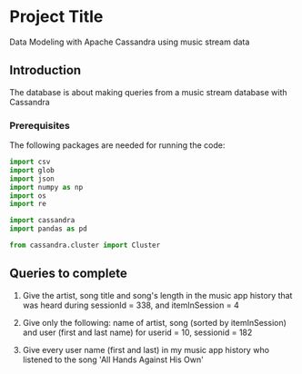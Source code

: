 # Project Title
Data Modeling with Apache Cassandra using music stream data

## Introduction
The database is about making queries from a music stream database with Cassandra

### Prerequisites
The following packages are needed for running the code:
``` Python
import csv
import glob
import json
import numpy as np
import os
import re

import cassandra
import pandas as pd

from cassandra.cluster import Cluster
```

## Queries to complete
1. Give the artist, song title and song's length in the music app history that was heard during  sessionId = 338, and itemInSession  = 4

2. Give only the following: name of artist, song (sorted by itemInSession) and user (first and last name) for userid = 10, sessionid = 182
    
3. Give every user name (first and last) in my music app history who listened to the song 'All Hands Against His Own'
